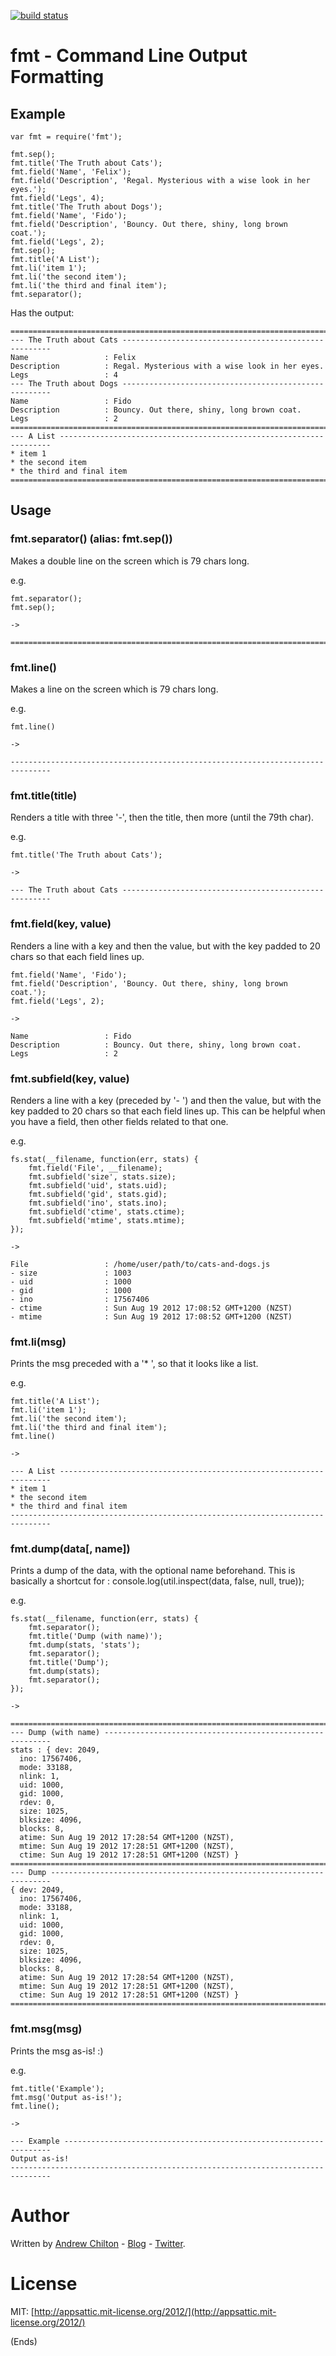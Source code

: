 [![build status](https://secure.travis-ci.org/appsattic/fmt.png)](http://travis-ci.org/appsattic/fmt)
# fmt - Command Line Output Formatting #

## Example ##

```
var fmt = require('fmt');

fmt.sep();
fmt.title('The Truth about Cats');
fmt.field('Name', 'Felix');
fmt.field('Description', 'Regal. Mysterious with a wise look in her eyes.');
fmt.field('Legs', 4);
fmt.title('The Truth about Dogs');
fmt.field('Name', 'Fido');
fmt.field('Description', 'Bouncy. Out there, shiny, long brown coat.');
fmt.field('Legs', 2);
fmt.sep();
fmt.title('A List');
fmt.li('item 1');
fmt.li('the second item');
fmt.li('the third and final item');
fmt.separator();
```

Has the output:

```
===============================================================================
--- The Truth about Cats ------------------------------------------------------
Name                 : Felix
Description          : Regal. Mysterious with a wise look in her eyes.
Legs                 : 4
--- The Truth about Dogs ------------------------------------------------------
Name                 : Fido
Description          : Bouncy. Out there, shiny, long brown coat.
Legs                 : 2
===============================================================================
--- A List --------------------------------------------------------------------
* item 1
* the second item
* the third and final item
===============================================================================
```

## Usage ##

### fmt.separator() (alias: fmt.sep()) ###

Makes a double line on the screen which is 79 chars long.

e.g.

```
fmt.separator();
fmt.sep();

->

===============================================================================
```

### fmt.line() ###

Makes a line on the screen which is 79 chars long.

e.g.

```
fmt.line()

->

-------------------------------------------------------------------------------
```

### fmt.title(title) ###

Renders a title with three '-', then the title, then more (until the 79th char).

e.g.

```
fmt.title('The Truth about Cats');

->

--- The Truth about Cats ------------------------------------------------------
```

### fmt.field(key, value) ###

Renders a line with a key and then the value, but with the key padded to 20 chars so that each field lines up.

```
fmt.field('Name', 'Fido');
fmt.field('Description', 'Bouncy. Out there, shiny, long brown coat.');
fmt.field('Legs', 2);

->

Name                 : Fido
Description          : Bouncy. Out there, shiny, long brown coat.
Legs                 : 2
```

### fmt.subfield(key, value) ###

Renders a line with a key (preceded by '- ') and then the value, but with the key padded to 20 chars so that each field
lines up. This can be helpful when you have a field, then other fields related to that one.

e.g.

```
fs.stat(__filename, function(err, stats) {
    fmt.field('File', __filename);
    fmt.subfield('size', stats.size);
    fmt.subfield('uid', stats.uid);
    fmt.subfield('gid', stats.gid);
    fmt.subfield('ino', stats.ino);
    fmt.subfield('ctime', stats.ctime);
    fmt.subfield('mtime', stats.mtime);
});

->

File                 : /home/user/path/to/cats-and-dogs.js
- size               : 1003
- uid                : 1000
- gid                : 1000
- ino                : 17567406
- ctime              : Sun Aug 19 2012 17:08:52 GMT+1200 (NZST)
- mtime              : Sun Aug 19 2012 17:08:52 GMT+1200 (NZST)
```

### fmt.li(msg) ###

Prints the msg preceded with a '* ', so that it looks like a list.

e.g.

```
fmt.title('A List');
fmt.li('item 1');
fmt.li('the second item');
fmt.li('the third and final item');
fmt.line()

->

--- A List --------------------------------------------------------------------
* item 1
* the second item
* the third and final item
-------------------------------------------------------------------------------
```

### fmt.dump(data[, name]) ###

Prints a dump of the data, with the optional name beforehand. This is basically a shortcut for :
console.log(util.inspect(data, false, null, true));

e.g.

```
fs.stat(__filename, function(err, stats) {
    fmt.separator();
    fmt.title('Dump (with name)');
    fmt.dump(stats, 'stats');
    fmt.separator();
    fmt.title('Dump');
    fmt.dump(stats);
    fmt.separator();
});

->

===============================================================================
--- Dump (with name) ----------------------------------------------------------
stats : { dev: 2049,
  ino: 17567406,
  mode: 33188,
  nlink: 1,
  uid: 1000,
  gid: 1000,
  rdev: 0,
  size: 1025,
  blksize: 4096,
  blocks: 8,
  atime: Sun Aug 19 2012 17:28:54 GMT+1200 (NZST),
  mtime: Sun Aug 19 2012 17:28:51 GMT+1200 (NZST),
  ctime: Sun Aug 19 2012 17:28:51 GMT+1200 (NZST) }
===============================================================================
--- Dump ----------------------------------------------------------------------
{ dev: 2049,
  ino: 17567406,
  mode: 33188,
  nlink: 1,
  uid: 1000,
  gid: 1000,
  rdev: 0,
  size: 1025,
  blksize: 4096,
  blocks: 8,
  atime: Sun Aug 19 2012 17:28:54 GMT+1200 (NZST),
  mtime: Sun Aug 19 2012 17:28:51 GMT+1200 (NZST),
  ctime: Sun Aug 19 2012 17:28:51 GMT+1200 (NZST) }
===============================================================================
```

### fmt.msg(msg) ###

Prints the msg as-is! :)

e.g.

```
fmt.title('Example');
fmt.msg('Output as-is!');
fmt.line();

->

--- Example -------------------------------------------------------------------
Output as-is!
-------------------------------------------------------------------------------
```

# Author #

Written by [Andrew Chilton](http://chilts.org/) - [Blog](http://chilts.org/blog/) - [Twitter](https://twitter.com/andychilton).

# License #

MIT: [http://appsattic.mit-license.org/2012/](http://appsattic.mit-license.org/2012/)

(Ends)
